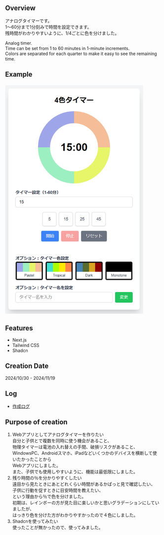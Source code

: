 ## Overview

アナログタイマーです。  
1～60分まで1分刻みで時間を設定できます。  
残時間がわかりやすいように、1/4ごとに色を分けました。

Analog timer.  
Time can be set from 1 to 60 minutes in 1-minute increments.  
Colors are separated for each quarter to make it easy to see the remaining time.

## Example

### ![example1.png](/public/image/example1.png "example1.png")

## Features

- Next.js
- Tailwind CSS
- Shadcn

## Creation Date

2024/10/30 - 2024/11/19

## Log

- [作成ログ](./MakeLog.md)

## Purpose of creation

1. Webアプリとしてアナログタイマーを作りたい  
   自分と子供とで複数を同時に使う機会があること、  
   物理タイマーは電池の入れ替えの手間、破損リスクがあること、  
   WindowsPC、Androidスマホ、iPadなどいくつかのデバイスを横断して使いたかったことから  
   Webアプリにしました。  
   また、子供でも使用しやすいように、機能は最低限にしました。
2. 残り時間の％を分かりやすくしたい  
   遠目から見たときにあとどれくらい時間があるかぱっと見で確認したい、  
   子供に行動を促すときに目安時間を教えたい、  
   という理由から％で色を分けました。  
   初期は、レインボーの方が見た目に楽しいかと思いグラデーションにしていましたが、  
   はっきり色を分けた方がわかりやすかったので４色にしました。
3. Shadcnを使ってみたい  
   使ったことが無かったので、使ってみました。
